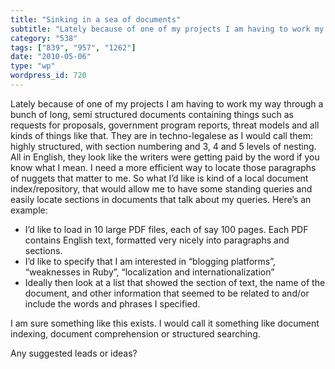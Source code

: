 ```yaml
---
title: "Sinking in a sea of documents"
subtitle: "Lately because of one of my projects I am having to work my way through a bunch of long, semi struct..."
category: "538"
tags: ["839", "957", "1262"]
date: "2010-05-06"
type: "wp"
wordpress_id: 720
---
```

Lately because of one of my projects I am having to work my way through a bunch of long, semi structured documents containing things such as requests for proposals, government program reports, threat models and all kinds of things like that. They are in techno-legalese as I would call them: highly structured, with section numbering and 3, 4 and 5 levels of nesting. All in English, they look like the writers were getting paid by the word if you know what I mean.
I need a more efficient way to locate those paragraphs of nuggets that matter to me. So what I’d like is kind of a local document index/repository, that would allow me to have some standing queries and easily locate sections in documents that talk about my queries. Here’s an example:

- I’d like to load in 10 large PDF files, each of say 100 pages. Each PDF contains English text, formatted very nicely into paragraphs and sections. 
- I’d like to specify that I am interested in “blogging platforms”, “weaknesses in Ruby”, “localization and internationalization”
- Ideally then look at a list that showed the section of text, the name of the document, and other information that seemed to be related to and/or include the words and phrases I specified.

I am sure something like this exists. I would call it something like document indexing, document comprehension or structured searching. 

Any suggested leads or ideas?